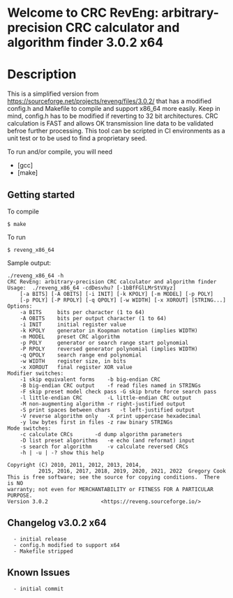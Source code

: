 # Welcome to CRC RevEng: arbitrary-precision CRC calculator and algorithm finder 3.0.2 x64

# Description

This is a simplified version from https://sourceforge.net/projects/reveng/files/3.0.2/ that has a modified config.h 
and Makefile to compile and support x86_64 more easily. Keep in mind, config.h has to be modified if reverting to
32 bit architectures. CRC calculation is FAST and allows OK transmission line data to be validated befroe further
processing. This tool can be scripted in CI environments as a unit test or to be used to find a proprietary seed.

To run and/or compile, you will need
* [gcc]
* [make]

## Getting started

To compile
```
$ make
```

To run
```
$ reveng_x86_64
```

Sample output:

```
./reveng_x86_64 -h
CRC RevEng: arbitrary-precision CRC calculator and algorithm finder
Usage:	./reveng_x86_64	-cdDesvhu? [-1bBfFGlLMrStVXyz]
	[-a BITS] [-A OBITS] [-i INIT] [-k KPOLY] [-m MODEL] [-p POLY]
	[-p POLY] [-P RPOLY] [-q QPOLY] [-w WIDTH] [-x XOROUT] [STRING...]
Options:
	-a BITS		bits per character (1 to 64)
	-A OBITS	bits per output character (1 to 64)
	-i INIT		initial register value
	-k KPOLY	generator in Koopman notation (implies WIDTH)
	-m MODEL	preset CRC algorithm
	-p POLY		generator or search range start polynomial
	-P RPOLY	reversed generator polynomial (implies WIDTH)
	-q QPOLY	search range end polynomial
	-w WIDTH	register size, in bits
	-x XOROUT	final register XOR value
Modifier switches:
	-1 skip equivalent forms	-b big-endian CRC
	-B big-endian CRC output	-f read files named in STRINGs
	-F skip preset model check pass	-G skip brute force search pass
	-l little-endian CRC		-L little-endian CRC output
	-M non-augmenting algorithm	-r right-justified output
	-S print spaces between chars	-t left-justified output
	-V reverse algorithm only	-X print uppercase hexadecimal
	-y low bytes first in files	-z raw binary STRINGs
Mode switches:
	-c calculate CRCs		-d dump algorithm parameters
	-D list preset algorithms	-e echo (and reformat) input
	-s search for algorithm		-v calculate reversed CRCs
	-h | -u | -? show this help

Copyright (C) 2010, 2011, 2012, 2013, 2014,
	      2015, 2016, 2017, 2018, 2019, 2020, 2021, 2022  Gregory Cook
This is free software; see the source for copying conditions.  There is NO
warranty; not even for MERCHANTABILITY or FITNESS FOR A PARTICULAR PURPOSE.
Version 3.0.2				  <https://reveng.sourceforge.io/>
```

## Changelog v3.0.2 x64
```
  - initial release
  - config.h modified to support x64
  - Makefile stripped 
```

## Known Issues
```
  - initial commit
```
